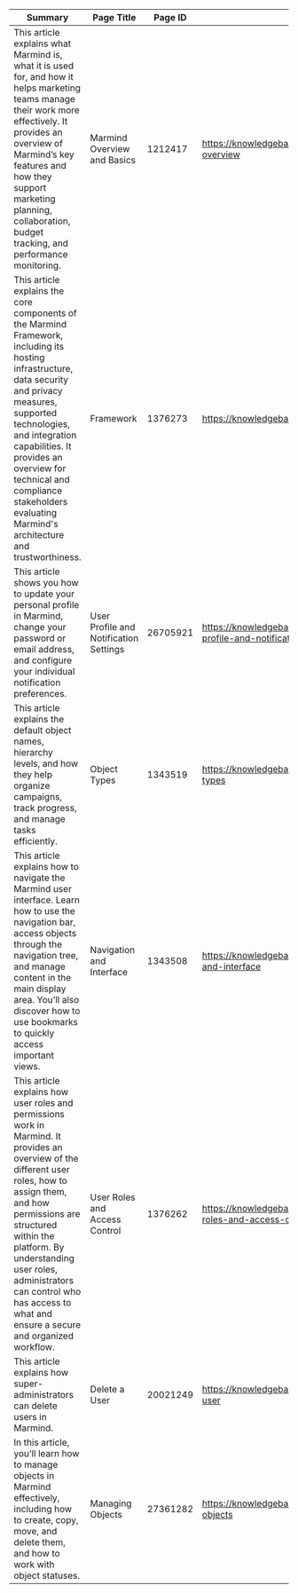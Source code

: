 | Summary | Page Title | Page ID | Link |
|---------|------------|---------|------|
| This article explains what Marmind is, what it is used for, and how it helps marketing teams manage their work more effectively. It provides an overview of Marmind’s key features and how they support marketing planning, collaboration, budget tracking, and performance monitoring. | Marmind Overview and Basics | 1212417 | https://knowledgebase.marmind.com/kb/marmind-overview |
| This article explains the core components of the Marmind Framework, including its hosting infrastructure, data security and privacy measures, supported technologies, and integration capabilities. It provides an overview for technical and compliance stakeholders evaluating Marmind's architecture and trustworthiness. | Framework | 1376273 | https://knowledgebase.marmind.com/kb/framework |
| This article shows you how to update your personal profile in Marmind, change your password or email address, and configure your individual notification preferences. | User Profile and Notification Settings | 26705921 | https://knowledgebase.marmind.com/kb/user-profile-and-notification-settings |
| This article explains the default object names, hierarchy levels, and how they help organize campaigns, track progress, and manage tasks efficiently. | Object Types | 1343519 | https://knowledgebase.marmind.com/kb/object-types |
| This article explains how to navigate the Marmind user interface. Learn how to use the navigation bar, access objects through the navigation tree, and manage content in the main display area. You’ll also discover how to use bookmarks to quickly access important views. | Navigation and Interface | 1343508 | https://knowledgebase.marmind.com/kb/navigation-and-interface |
| This article explains how user roles and permissions work in Marmind. It provides an overview of the different user roles, how to assign them, and how permissions are structured within the platform. By understanding user roles, administrators can control who has access to what and ensure a secure and organized workflow. | User Roles and Access Control | 1376262 | https://knowledgebase.marmind.com/kb/user-roles-and-access-control |
| This article explains how super-administrators can delete users in Marmind. | Delete a User | 20021249 | https://knowledgebase.marmind.com/kb/delete-a-user |
| In this article, you’ll learn how to manage objects in Marmind effectively, including how to create, copy, move, and delete them, and how to work with object statuses. | Managing Objects | 27361282 | https://knowledgebase.marmind.com/kb/managing-objects |

